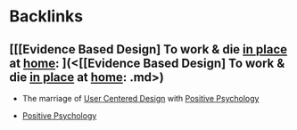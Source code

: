 
# Backlinks
## [[[Evidence Based Design] To work & die [in place](<in place.md>) at [home](<home.md>): ](<[[Evidence Based Design] To work & die [in place](<in place.md>) at [home](<home.md>): .md>)
- The marriage of [User Centered Design](<User Centered Design.md>)  with [Positive Psychology](<Positive Psychology.md>)

- [Positive Psychology](<Positive Psychology.md>)

